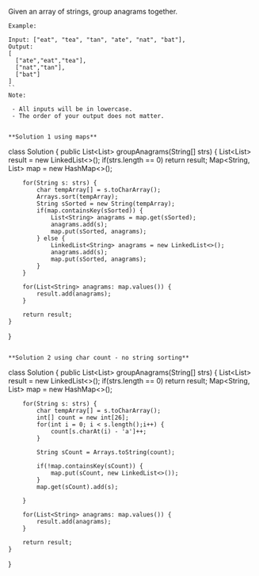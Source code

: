 Given an array of strings, group anagrams together.


```
Example:

Input: ["eat", "tea", "tan", "ate", "nat", "bat"],
Output:
[
  ["ate","eat","tea"],
  ["nat","tan"],
  ["bat"]
]
``
Note:

 - All inputs will be in lowercase.
 - The order of your output does not matter.
 
 
**Solution 1 using maps**
```
class Solution {
    public List<List<String>> groupAnagrams(String[] strs) {
        List<List<String>> result = new LinkedList<>();
        if(strs.length == 0) return result;
        Map<String, List<String>> map = new HashMap<>();
        
        for(String s: strs) {
            char tempArray[] = s.toCharArray();
            Arrays.sort(tempArray);
            String sSorted = new String(tempArray);
            if(map.containsKey(sSorted)) {
                List<String> anagrams = map.get(sSorted);
                anagrams.add(s);
                map.put(sSorted, anagrams);
            } else {
                LinkedList<String> anagrams = new LinkedList<>();
                anagrams.add(s);
                map.put(sSorted, anagrams);
            }
        }
        
        for(List<String> anagrams: map.values()) {
            result.add(anagrams);
        }
        
        return result;
    }
}
```

**Solution 2 using char count - no string sorting**
```
class Solution {
    public List<List<String>> groupAnagrams(String[] strs) {
        List<List<String>> result = new LinkedList<>();
        if(strs.length == 0) return result;
        Map<String, List<String>> map = new HashMap<>();
        
        for(String s: strs) {
            char tempArray[] = s.toCharArray();
            int[] count = new int[26];
            for(int i = 0; i < s.length();i++) {
                count[s.charAt(i) - 'a']++;
            }
            
            String sCount = Arrays.toString(count);
            
            if(!map.containsKey(sCount)) {
                map.put(sCount, new LinkedList<>());
            } 
            map.get(sCount).add(s);
            
        }
        
        for(List<String> anagrams: map.values()) {
            result.add(anagrams);
        }
        
        return result;
    }
}
```
